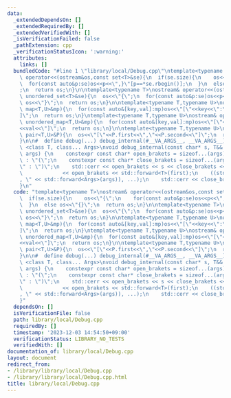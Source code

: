 ```yaml
---
data:
  _extendedDependsOn: []
  _extendedRequiredBy: []
  _extendedVerifiedWith: []
  _isVerificationFailed: false
  _pathExtension: cpp
  _verificationStatusIcon: ':warning:'
  attributes:
    links: []
  bundledCode: "#line 1 \"library/local/Debug.cpp\"\ntemplate<typename T>\nostream&\
    \ operator<<(ostream&os,const set<T>&se){\n  if(se.size){\n    os<<\"{\";\n  \
    \  for(const auto&p:se)os<<p<<\",}\"[p==*se.rbegin()];\n  }\n  else os<<\"{}\"\
    ;\n  return os;\n}\n\ntemplate<typename T>\nostream& operator<<(ostream&os,const\
    \ unordered_set<T>&se){\n  os<<\"{\";\n  for(const auto&p:se)os<<p<<\",\";\n \
    \ os<<\"}\";\n  return os;\n}\n\ntemplate<typename T,typename U>\nostream& operator<<(ostream&os,const\
    \ map<T,U>&mp){\n  for(const auto&[key,val]:mp)os<<\"[\"<<key<<\":\"<<val<<\"\
    ]\";\n  return os;\n}\ntemplate<typename T,typename U>\nostream& operator<<(ostream&os,const\
    \ unordered_map<T,U>&mp){\n  for(const auto&[key,val]:mp)os<<\"[\"<<key<<\":\"\
    <<val<<\"]\";\n  return os;\n}\n\ntemplate<typename T,typename U>\nostream& operator<<(ostream&os,const\
    \ pair<T,U>&P){\n  os<<\"[\"<<P.first<<\",\"<<P.second<<\"]\";\n  return os;\n\
    }\n\n#  define debug(...) debug_internal(#__VA_ARGS__, __VA_ARGS__)\n\ntemplate\
    \ <class T, class... Args>\nvoid debug_internal(const char* s, T&& first, Args&&...\
    \ args) {\n    constexpr const char* open_brakets = sizeof...(args) == 0 ? \"\"\
    \ : \"(\";\n    constexpr const char* close_brakets = sizeof...(args) == 0 ? \"\
    \" : \")\";\n    std::cerr << open_brakets << s << close_brakets << \": \"\n \
    \             << open_brakets << std::forward<T>(first);\n    ((std::cerr << \"\
    , \" << std::forward<Args>(args)), ...);\n    std::cerr << close_brakets << endl;\n\
    }\n"
  code: "template<typename T>\nostream& operator<<(ostream&os,const set<T>&se){\n\
    \  if(se.size){\n    os<<\"{\";\n    for(const auto&p:se)os<<p<<\",}\"[p==*se.rbegin()];\n\
    \  }\n  else os<<\"{}\";\n  return os;\n}\n\ntemplate<typename T>\nostream& operator<<(ostream&os,const\
    \ unordered_set<T>&se){\n  os<<\"{\";\n  for(const auto&p:se)os<<p<<\",\";\n \
    \ os<<\"}\";\n  return os;\n}\n\ntemplate<typename T,typename U>\nostream& operator<<(ostream&os,const\
    \ map<T,U>&mp){\n  for(const auto&[key,val]:mp)os<<\"[\"<<key<<\":\"<<val<<\"\
    ]\";\n  return os;\n}\ntemplate<typename T,typename U>\nostream& operator<<(ostream&os,const\
    \ unordered_map<T,U>&mp){\n  for(const auto&[key,val]:mp)os<<\"[\"<<key<<\":\"\
    <<val<<\"]\";\n  return os;\n}\n\ntemplate<typename T,typename U>\nostream& operator<<(ostream&os,const\
    \ pair<T,U>&P){\n  os<<\"[\"<<P.first<<\",\"<<P.second<<\"]\";\n  return os;\n\
    }\n\n#  define debug(...) debug_internal(#__VA_ARGS__, __VA_ARGS__)\n\ntemplate\
    \ <class T, class... Args>\nvoid debug_internal(const char* s, T&& first, Args&&...\
    \ args) {\n    constexpr const char* open_brakets = sizeof...(args) == 0 ? \"\"\
    \ : \"(\";\n    constexpr const char* close_brakets = sizeof...(args) == 0 ? \"\
    \" : \")\";\n    std::cerr << open_brakets << s << close_brakets << \": \"\n \
    \             << open_brakets << std::forward<T>(first);\n    ((std::cerr << \"\
    , \" << std::forward<Args>(args)), ...);\n    std::cerr << close_brakets << endl;\n\
    }"
  dependsOn: []
  isVerificationFile: false
  path: library/local/Debug.cpp
  requiredBy: []
  timestamp: '2023-12-03 14:54:50+09:00'
  verificationStatus: LIBRARY_NO_TESTS
  verifiedWith: []
documentation_of: library/local/Debug.cpp
layout: document
redirect_from:
- /library/library/local/Debug.cpp
- /library/library/local/Debug.cpp.html
title: library/local/Debug.cpp
---
```

